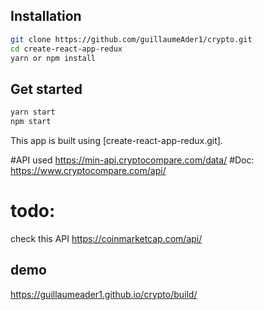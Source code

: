 
## Installation

```bash
git clone https://github.com/guillaumeAder1/crypto.git
cd create-react-app-redux
yarn or npm install
```

## Get started

```bash
yarn start
npm start
```

This app is built using [create-react-app-redux.git].

#API used
https://min-api.cryptocompare.com/data/ 
#Doc:
https://www.cryptocompare.com/api/
# todo:
check this API 
https://coinmarketcap.com/api/

## demo
https://guillaumeader1.github.io/crypto/build/

